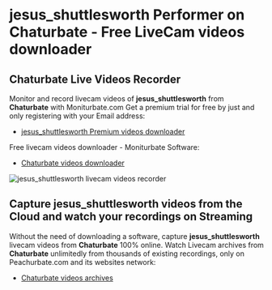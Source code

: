 # jesus_shuttlesworth Performer on Chaturbate - Free LiveCam videos downloader

## Chaturbate Live Videos Recorder

Monitor and record livecam videos of **jesus_shuttlesworth** from **Chaturbate** with Moniturbate.com
Get a premium trial for free by just and only registering with your Email address:
* [jesus_shuttlesworth Premium videos downloader](https://moniturbate.com/request-demo-licence-key.html)

Free livecam videos downloader - Moniturbate Software:
* [Chaturbate videos downloader](https://moniturbate.com/moniturbate-download-software.html)

![jesus_shuttlesworth livecam videos recorder](https://peachurnet.com/templates/moniturbate-software.png)


## Capture jesus_shuttlesworth videos from the Cloud and watch your recordings on Streaming

Without the need of downloading a software, capture **jesus_shuttlesworth** livecam videos from **Chaturbate** 100% online.
Watch Livecam archives from **Chaturbate** unlimitedly from thousands of existing recordings, only on Peachurbate.com and its websites network:
* [Chaturbate videos archives](https://peachurnet.com/)